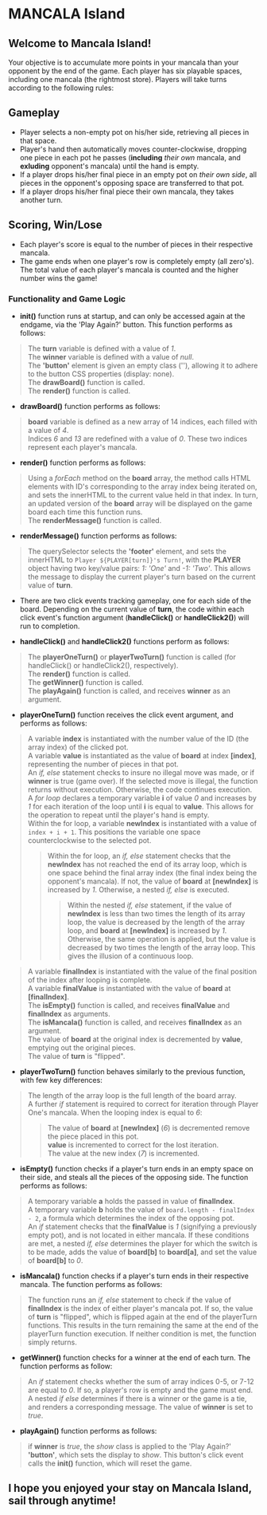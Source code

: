 # MANCALA Island

## Welcome to Mancala Island!
Your objective is to accumulate more points in your mancala than your opponent by the end of the game.
Each player has six playable spaces, including one mancala (the rightmost store).
Players will take turns according to the following rules:

## Gameplay
- Player selects a non-empty pot on his/her side, retrieving all pieces in that space.
- Player's hand then automatically moves counter-clockwise, dropping one piece in each pot he passes (**including** *their own* mancala, and **exluding** opponent's mancala) until the hand is empty.
- If a player drops his/her final piece in an empty pot on *their own side*, all pieces in the opponent's opposing space are transferred to that pot.
- If a player drops his/her final piece their own mancala, they takes another turn.

## Scoring, Win/Lose
- Each player's score is equal to the number of pieces in their respective mancala.
- The game ends when one player's row is completely empty (all zero's). The total value of each player's mancala is counted and the higher number wins the game!


### Functionality and Game Logic
- **init()** function runs at startup, and can only be accessed again at the endgame, via the 'Play Again?' button. This function performs as follows:
> The **turn** variable is defined with a value of *1*.  
> The **winner** variable is defined with a value of *null*.  
> The **'button'** element is given an empty class (''), allowing it to adhere to the button CSS properties (display: none).  
> The **drawBoard()** function is called.  
> The **render()** function is called.  

- **drawBoard()** function performs as follows:
> **board** variable is defined as a new array of 14 indices, each filled with a value of *4*.  
> Indices *6* and *13* are redefined with a value of *0*. These two indices represent each player's mancala.  

- **render()** function performs as follows: 
> Using a *forEach* method on the **board** array, the method calls HTML elements with ID's corresponding to the array index being iterated on, and sets the innerHTML to the current value held in that index. In turn, an updated version of the **board** array will be displayed on the game board each time this function runs.  
> The **renderMessage()** function is called.

- **renderMessage()** function performs as follows:
> The querySelector selects the **'footer'** element, and sets the innerHTML to `Player ${PLAYER[turn]}'s Turn!`, with the **PLAYER** object having two key/value pairs: *1: 'One'* and *-1: 'Two'*. This allows the message to display the current player's turn based on the current value of **turn**.

- There are two click events tracking gameplay, one for each side of the board. Depending on the current value of **turn**, the code within each click event's function argument (**handleClick()** or **handleClick2()**) will run to completion.

- **handleClick()** and **handleClick2()** functions perform as follows:
> The **playerOneTurn()** or **playerTwoTurn()** function is called (for handleClick() or handleClick2(), respectively).  
> The **render()** function is called.  
> The **getWinner()** function is called.  
> The **playAgain()** function is called, and receives **winner** as an argument.

- **playerOneTurn()** function receives the click event argument, and  performs as follows:
>   A variable **index** is instantiated with the number value of the ID (the array index) of the clicked pot.  
>   A variable **value** is instantiated as the value of **board** at index **[index]**, representing the number of pieces in that pot.   
>   An *if, else* statement checks to insure no illegal move was made, or if **winner** is true (game over). If the selected move is illegal, the function returns without execution. Otherwise, the code continues execution.   
>   A *for loop* declares a temporary variable **i** of value *0* and increases by *1* for each iteration of the loop until **i** is equal to **value**. This allows for the operation to repeat until the player's hand is empty.  
>   Within the for loop, a variable **newIndex** is instantiated with a value of `index + i + 1`. This positions the variable one space counterclockwise to the selected pot.  
>>  Within the for loop, an *if, else* statement checks that the **newIndex** has not reached the end of its array loop, which is one space behind the final array index (the final index being the opponent's mancala). If not, the value of **board** at **[newIndex]** is increased by *1*. Otherwise, a nested *if, else* is executed.  
>>> Within the nested *if, else* statement, if the value of **newIndex** is less than two times the length of its array loop, the value is decreased by the length of the array loop, and **board** at **[newIndex]** is increased by *1*. Otherwise, the same operation is applied, but the value is decreased by two times the length of the array loop. This gives the illusion of a continuous loop.  

> A variable **finalIndex** is instantiated with the value of the final position of the index after looping is complete.  
> A variable **finalValue** is instantiated with the value of **board** at **[finalIndex]**.  
> The **isEmpty()** function is called, and receives **finalValue** and **finalIndex** as arguments.  
> The **isMancala()** function is called, and receives **finalIndex** as an argument.  
> The value of **board** at the original index is decremented by **value**, emptying out the original pieces.  
> The value of **turn** is "flipped".  

- **playerTwoTurn()** function behaves similarly to the previous function, with few key differences:
> The length of the array loop is the full length of the board array.  
> A further *if* statement is required to correct for iteration through Player One's mancala. When the looping index is equal to *6*:
>> The value of **board** at **[newIndex]** (*6*) is decremented remove the piece placed in this pot.  
>> **value** is incremented to correct for the lost iteration.   
>> The value at the new index (*7*) is incremented.  

- **isEmpty()** function checks if a player's turn ends in an empty space on their side, and steals all the pieces of the opposing side. The function performs as follows:
> A temporary variable **a** holds the passed in value of **finalIndex**.  
> A temporary variable **b** holds the value of `board.length - finalIndex - 2`, a formula which determines the index of the opposing pot.  
> An *if* statement checks that the **finalValue** is *1* (signifying a previously empty pot), and is not located in either mancala. If these conditions are met, a nested *if, else* determines the player for which the switch is to be made, adds the value of **board[b]** to **board[a]**, and set the value of **board[b]** to *0*.  

- **isMancala()** function checks if a player's turn ends in their respective mancala. The function performs as follows:
> The function runs an *if, else* statement to check if the value of **finalIndex** is the index of either player's mancala pot. If so, the value of **turn** is "flipped", which is flipped again at the end of the playerTurn functions. This results in the turn remaining the same at the end of the playerTurn function execution. If neither condition is met, the function simply returns.  

- **getWinner()** function checks for a winner at the end of each turn. The function performs as follow: 
> An *if* statement checks whether the sum of array indices 0-5, or 7-12 are equal to *0*. If so, a player's row is empty and the game must end. A nested *if else* determines if there is a winner or the game is a tie, and renders a corresponding message. The value of **winner** is set to *true*. 

- **playAgain()** function performs as follows: 
> if **winner** is *true*, the *show* class is applied to the 'Play Again?' **'button'**, which sets the display to *show*. This button's click event calls the **init()** function, which will reset the game.

## I hope you enjoyed your stay on Mancala Island, sail through anytime!